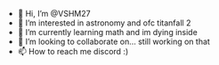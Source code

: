 - 👋 Hi, I’m @VSHM27
- 👀 I’m interested in astronomy and ofc titanfall 2
- 🌱 I’m currently learning math and im dying inside
- 💞️ I’m looking to collaborate on... still working on that
- 📫 How to reach me discord :)

<!---
VSHM27/VSHM27 is a ✨ special ✨ repository because its `README.md` (this file) appears on your GitHub profile.
You can click the Preview link to take a look at your changes.
--->
